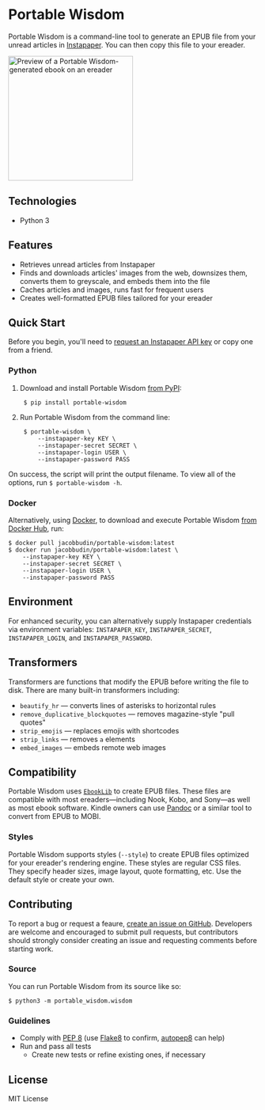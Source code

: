 # Portable Wisdom

Portable Wisdom is a command-line tool to generate an EPUB file from your unread articles in [Instapaper](https://www.instapaper.com/). You can then copy this file to your ereader.

<img src="https://raw.githubusercontent.com/jacobbudin/portable-wisdom/master/preview.jpg" alt="Preview of a Portable Wisdom-generated ebook on an ereader" width="252" />

## Technologies

- Python 3

## Features

- Retrieves unread articles from Instapaper
- Finds and downloads articles' images from the web, downsizes them, converts them to greyscale, and embeds them into the file
- Caches articles and images, runs fast for frequent users
- Creates well-formatted EPUB files tailored for your ereader

## Quick Start

Before you begin, you'll need to [request an Instapaper API key](https://www.instapaper.com/main/request_oauth_consumer_token) or copy one from a friend.

### Python

1. Download and install Portable Wisdom [from PyPI](https://pypi.org/project/portable-wisdom/):

		$ pip install portable-wisdom

2. Run Portable Wisdom from the command line:

		$ portable-wisdom \
			--instapaper-key KEY \
			--instapaper-secret SECRET \
			--instapaper-login USER \
			--instapaper-password PASS

On success, the script will print the output filename. To view all of the options, run `$ portable-wisdom -h`.

### Docker

Alternatively, using [Docker](https://www.docker.com/get-started/), to download and execute Portable Wisdom [from Docker Hub](https://hub.docker.com/repository/docker/jacobbudin/portable-wisdom/general), run:

	$ docker pull jacobbudin/portable-wisdom:latest
	$ docker run jacobbudin/portable-wisdom:latest \
		--instapaper-key KEY \
		--instapaper-secret SECRET \
		--instapaper-login USER \
		--instapaper-password PASS

## Environment

For enhanced security, you can alternatively supply Instapaper credentials via environment variables: `INSTAPAPER_KEY`, `INSTAPAPER_SECRET`, `INSTAPAPER_LOGIN`, and `INSTAPAPER_PASSWORD`.

## Transformers

Transformers are functions that modify the EPUB before writing the file to disk. There are many built-in transformers including:
- `beautify_hr` — converts lines of asterisks to horizontal rules
- `remove_duplicative_blockquotes` — removes magazine-style "pull quotes"
- `strip_emojis` — replaces emojis with shortcodes
- `strip_links` — removes `a` elements
- `embed_images` — embeds remote web images

## Compatibility

Portable Wisdom uses [`EbookLib`](https://pypi.org/project/EbookLib/) to create EPUB files. These files are compatible with most ereaders—including Nook, Kobo, and Sony—as well as most ebook software. Kindle owners can use [Pandoc](https://pandoc.org/) or a similar tool to convert from EPUB to MOBI.

### Styles

Portable Wisdom supports styles (`--style`) to create EPUB files optimized for your ereader's rendering engine. These styles are regular CSS files. They specify header sizes, image layout, quote formatting, etc. Use the default style or create your own.

## Contributing

To report a bug or request a feaure, [create an issue on GitHub](https://github.com/jacobbudin/portable-wisdom/issues/new). Developers are welcome and encouraged to submit pull requests, but contributors should strongly consider creating an issue and requesting comments before starting work.

### Source

You can run Portable Wisdom from its source like so:

	$ python3 -m portable_wisdom.wisdom

### Guidelines

- Comply with [PEP 8](https://www.python.org/dev/peps/pep-0008/) (use [Flake8](https://pypi.org/project/flake8/) to confirm, [autopep8](https://github.com/hhatto/autopep8) can help)
- Run and pass all tests
	- Create new tests or refine existing ones, if necessary

## License

MIT License
